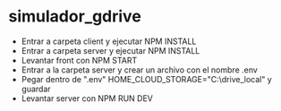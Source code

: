 # simulador_gdrive
- Entrar a carpeta client y ejecutar NPM INSTALL
- Entrar a carpeta server y ejecutar NPM INSTALL
- Levantar front con NPM START
- Entrar a la carpeta server y crear un archivo con el nombre .env
- Pegar dentro de ".env" HOME_CLOUD_STORAGE="C:\drive_local" y guardar
- Levantar server con NPM RUN DEV
